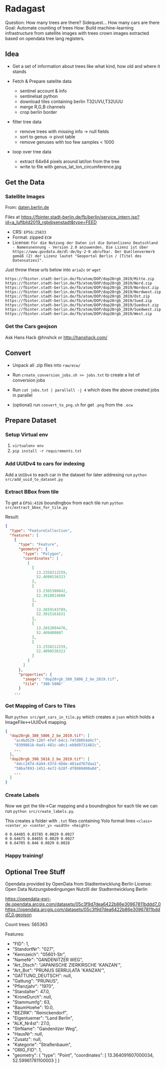# Radagast

Question: How many trees are there? Sidequest... How many cars are there
Goal: Automate counting of trees 
How: Build machine-learning infrastructure from satellite images with trees crown images extracted based on opendata tree lang registers.


## Idea

* Get a set of information about trees like what kind, how old and where it stands
* Fetch & Prepare satelite data
  * sentinel account & info
  * sentinelsat python
  * download tiles containing berlin T32UVU,T32UUU
  * merge R,G,B channels
  * crop berlin border
  

* filter tree data
  * remove trees with missing info -> null fields
  * sort to genus -> pivot table
  * remove genuses with too few samples < 1000
  
* loop over tree data
  * extract 64x64 pixels around lat/lon from the tree
  * write to file with genus_lat_lon_circumference.jpg



## Get the Data

### Satellite Images

From: [daten.berlin.de](https://daten.berlin.de/datensaetze/digitale-farbige-orthophotos-2019-dop20rgb-wms-1)

Files at https://fbinter.stadt-berlin.de/fb/berlin/service_intern.jsp?id=a_luftbild2019_rgb@senstadt&type=FEED

* CRS: `EPSG:25833`
* Format: zipped `ECW`
* License: ```Für die Nutzung der Daten ist die Datenlizenz Deutschland - Namensnennung - Version 2.0 anzuwenden. Die Lizenz ist über https://www.govdata.de/dl-de/by-2-0 abrufbar. Der Quellenvermerk gemäß (2) der Lizenz lautet "Geoportal Berlin / [Titel des Datensatzes]".```

Just throw these urls below into `aria2c` or `wget`

```
https://fbinter.stadt-berlin.de/fb/atom/DOP/dop20rgb_2019/Mitte.zip
https://fbinter.stadt-berlin.de/fb/atom/DOP/dop20rgb_2019/Nord.zip
https://fbinter.stadt-berlin.de/fb/atom/DOP/dop20rgb_2019/Nordost.zip
https://fbinter.stadt-berlin.de/fb/atom/DOP/dop20rgb_2019/Nordwest.zip
https://fbinter.stadt-berlin.de/fb/atom/DOP/dop20rgb_2019/Ost.zip
https://fbinter.stadt-berlin.de/fb/atom/DOP/dop20rgb_2019/Sued.zip
https://fbinter.stadt-berlin.de/fb/atom/DOP/dop20rgb_2019/Suedost.zip
https://fbinter.stadt-berlin.de/fb/atom/DOP/dop20rgb_2019/Suedwest.zip
https://fbinter.stadt-berlin.de/fb/atom/DOP/dop20rgb_2019/West.zip
```

### Get the Cars geojson

Ask Hans Hack @hnshck or http://hanshack.com/ 

## Convert

* Unpack all .zip files into `raw/ecw/`
* Run `create_conversion_jobs.sh >> jobs.txt` to create a list of conversion jobs
* Run `cat jobs.txt | parallell -j 4` which does the above created jobs in parallel

* (optional) run `convert_to_png.sh` for get `.png` from the `.ecw`


## Prepare Dataset

### Setup Virtual env

1. `virtualenv env`
2. `pip install -r requirements.txt`
   
### Add UUIDv4 to cars for indexing

Add a `UUIDv4` to each car in the dataset for later addresing
run `python src/add_uuid_to_dataset.py`


### Extract BBox from tile

To get a `EPSG:4326` boundingbox from each tile 
run `python src/extract_bbox_for_tile.py`

Result:
```json
{
  "type": "FeatureCollection",
  "features": [
    {
      "type": "Feature",
      "geometry": {
        "type": "Polygon",
        "coordinates": [
          [
            [
              13.2358212259,
              52.4090536323
            ],
            [
              13.2365380842,
              52.3910814688
            ],
            [
              13.2659143789,
              52.3915161631
            ],
            [
              13.2652094476,
              52.409488607
            ],
            [
              13.2358212259,
              52.4090536323
            ]
          ]
        ]
      },
      "properties": {
        "image": "dop20rgb_380_5806_2_be_2019.tif",
        "tile": "380-5806"
      }
    ...
```

### Get Mapping of Cars to Tiles

Run `python src/get_cars_in_tile.py` which creates a `json`
which holds a ImageFile<->UUIDv4 mapping.


```json
{
  "dop20rgb_380_5806_2_be_2019.tif": [
    "ac4bd529-128f-4fef-b4c1-74fd0054d4c7",
    "8399861b-0ad1-481c-a0c1-eb8d9731482c",
    ...
  ],
  "dop20rgb_390_5818_2_be_2019.tif": [
    "4dcc247d-6a94-43fd-9b8e-481ad767daa1",
    "586a7893-1451-4e72-b28f-df8980400a0d",
    ...
  ]
}
```

### Create Labels

Now we got the tile->Car mapping and a boundingbox for each tile
we can run `python src/create_labels.py`.

This creates a folder with `.txt` files containing Yolo format lines
`<class> <center_x> <center_y> <width> <height>` 
```
0 0.64485 0.83785 0.0029 0.0027
0 0.64675 0.84055 0.0029 0.0027
0 0.64705 0.846 0.0029 0.0028
```
### Happy training!




## Optional Tree Stuff


Opendata provided by OpenData from Stadtentwicklung Berlin
License: Open Data  Nutzungsbedingungen NutzIII der Stadtentwicklung Berlin  

https://opendata-esri-de.opendata.arcgis.com/datasets/05c3f9d7dea6422b86e30967811bddd7_0
https://opendata.arcgis.com/datasets/05c3f9d7dea6422b86e30967811bddd7_0.geojson

Count trees: 565363

Features:
* "FID": 1, 
* "StandortNr": "027", 
* "Kennzeich": "05601-Str", 
* "NameNr": "GANDENITZER WEG", 
* "Art_Dtsch": "JAPANISCHE ZIERKIRSCHE 'KANZAN'", 
* "Art_Bot": "PRUNUS SERRULATA 'KANZAN'", 
* "GATTUNG_DEUTSCH": null, 
* "Gattung": "PRUNUS", 
* "Pflanzjahr": "1970", 
* "Standalter": 47.0, 
* "KroneDurch": null, 
* "Stammumfg": 63, 
* "BaumHoehe": 10.0, 
* "BEZIRK": "Reinickendorf", 
* "Eigentuemer": "Land Berlin", 
* "ALK_Nr4st": 27.0, 
* "StrName": "Gandenitzer Weg", 
* "HausNr": null, 
* "Zusatz": null, 
* "Kategorie": "Straßenbaum", 
* "ORIG_FID": 1, 
* "geometry": { "type": "Point", "coordinates": [ 13.364091607000034, 52.59961781100003 ] } 


